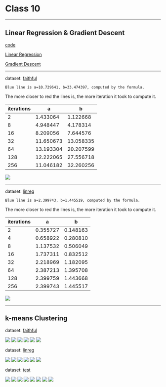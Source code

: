 # Class 10

---

## Linear Regression & Gradient Descent

[code](code/linear_regression.py)

[Linear Regression](https://en.wikipedia.org/wiki/Linear_regression)

[Gradient Descent](https://en.wikipedia.org/wiki/Gradient_descent)


---

dataset: [faithful](code/data/faithful.txt)

```
Blue line is a=10.729641, b=33.474397, computed by the formula.
```

The more closer to red the lines is, the more iteration it took to compute it.

| iterations | a | b |
|------------|---|---|
| 2 | 1.433064 |  1.122668 |
| 8 | 4.948447 | 4.178314 |
| 16 | 8.209056 | 7.644576 |
| 32 | 11.650673 | 13.058335 |
| 64 | 13.193304 | 20.207599 |
| 128 | 12.222065 | 27.556718 |
| 256 | 11.046182 | 32.260256 |

![](code/img/linear_regression_faithful.png)

---

dataset: [linreg](code/data/linreg.txt)

```
Blue line is a=2.399743, b=1.445519, computed by the formula.
```

The more closer to red the lines is, the more iteration it took to compute it.

| iterations | a | b |
|------------|---|---|
| 2 | 0.355727 | 0.148163 |
| 4 | 0.658922 | 0.280810 |
| 8 | 1.137532 | 0.506049 |
| 16 | 1.737311 | 0.832512 |
| 32 | 2.218969 | 1.182095 |
| 64 | 2.387213 | 1.395708 |
| 128 | 2.399759 | 1.443668 |
| 256 | 2.399743 | 1.445517 |

![](code/img/linear_regression_linreg.png)

---

## k-means Clustering

dataset: [faithful](code/data/faithful.txt)

![](code/img/clusters_detection_init_0_faithful.png) ![](code/img/clusters_detection_after_0_faithful.png)
![](code/img/clusters_detection_init_1_faithful.png) ![](code/img/clusters_detection_after_1_faithful.png)
![](code/img/clusters_detection_init_2_faithful.png) ![](code/img/clusters_detection_after_2_faithful.png)

dataset: [linreg](code/data/linreg.txt)

![](code/img/clusters_detection_init_0_linreg.png) ![](code/img/clusters_detection_after_0_linreg.png)
![](code/img/clusters_detection_init_1_linreg.png) ![](code/img/clusters_detection_after_1_linreg.png)
![](code/img/clusters_detection_init_2_linreg.png) ![](code/img/clusters_detection_after_2_linreg.png)

dataset: [test](code/data/test.txt)

![](code/img/clusters_detection_init_0_test.png) ![](code/img/clusters_detection_after_0_test.png)
![](code/img/clusters_detection_init_1_test.png) ![](code/img/clusters_detection_after_1_test.png)
![](code/img/clusters_detection_init_2_test.png) ![](code/img/clusters_detection_after_2_test.png)
![](code/img/clusters_detection_init_3_test.png) ![](code/img/clusters_detection_after_3_test.png)

